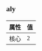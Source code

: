 <span  style="font-family: Simsun,serif; font-size: 17px; ">

### aly

| 属性 | 值 |
|----|---|
| 核心 | 2 |

</span>